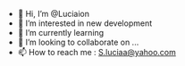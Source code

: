 - 👋 Hi, I’m @Luciaion
- 👀 I’m interested in new development 
- 🌱 I’m currently learning 
- 💞️ I’m looking to collaborate on ...
- 📫 How to reach me : S.luciaa@yahoo.com

<!---
Luciaion/Luciaion is a ✨ special ✨ repository because its `README.md` (this file) appears on your GitHub profile.
You can click the Preview link to take a look at your changes.
--->
